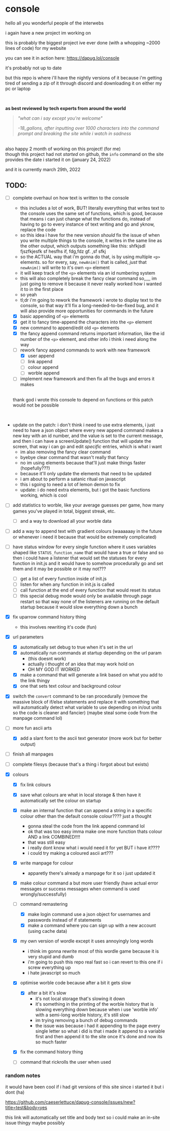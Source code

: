 # console

hello all you wonderful people of the interwebs

i again have a new project im working on

this is probably the biggest project ive ever done (with a whopping ~2000 lines of code) for my website

you can see it in action here: https://dapug.lol/console

it's probably not up to date 

but this repo is where i'll have the nightly versions of it because i'm getting tired of sending a zip of it through discord and downloading it on either my pc or laptop

<br>

____as best reviewed by tech experts from around the world____

> *"what can i say except you're welcome"* <br>
> 
> *-18_gallons, after inputting over 1000 characters into the command prompt and breaking the site while i watch in sadness* 

<br> also happy 2 month of working on this project! (for me)<br>
though this project had not *started* on github, the `info` command on the site provides the date i started it on (january 24, 2022)<br>

and it is currently march 29th, 2022


## TODO:

- [ ] complete overhaul on how text is written to the console
  - this includes a lot of work, BUT! literally everything that writes text to the console uses the same set of functions, which is good, because that means i can just change what the functions do, instead of having to go to every instance of text writing and go and yknow, replace the code
  - so this idea i have for the new version *should* fix the issue of when you write multiple things to the console, it writes in the same line as the other output, which outputs something like this: shfkjsdl fjszfkjesfk sf hesfhs if,  fdg,fdz gf. ,sf sfkj
  - so the ACTUAL way that i'm gonna do that, is by using multiple `<p>` elements. so for every, say, `newAnim()` that is called, *just* that `newAnim()` will write to it's own `<p>` element
  - it will keep track of the `<p>` elements via an id numbering system
  - this will also completely break the fancy clear command so,,,,, im just going to remove it because it never really worked how i wanted it to in the first place
  - so yeah
  - tl;dr i'm going to rework the framework i wrote to display text to the console, so that way it'll fix a long-needed-to-be-fixed bug, and it will also provide more opportunities for commands in the future
  - [x] basic appending of `<p>` elements
  - [x] get it to fancy time-append the characters into the `<p>` element
  - [x] new command to append/edit old `<p>` elements
  - [x] the fancy append command returns important information, like the id number of the `<p>` element, and other info i think i need along the way
  - [ ] rework fancy append commands to work with new framework
    - [x] user append
    - [ ] link append
    - [ ] colour append
    - [ ] worble append
  - [ ] implement new framework and then fix all the bugs and errors it makes

  <br> thank god i wrote this console to depend on functions or this patch would not be possible

  <br>
- update on the patch: i don't think i need to use extra elements, i just need to have a json object where every new append command makes a new key with an id number, and the value is set to the current message, and then i can have a screenUpdate() function that will update the screen, that way i can go and edit *specific* entries, which is what i want
   - im also removing the fancy clear command
   - byebye clear command that wasn't really that fancy
   - no im using elements because that'll just make things faster (hopefully???)
  - because it'll only update the elements that need to be updated
  - i am about to perform a satanic ritual on javascript
  - this i sgoing to need a lot of lemon demon to fix
  - update: i do need extra elements, but i got the basic functions working, which is cool


- [ ] add statistics to worble, like your average guesses per game, how many games you've played in total, biggest streak, etc.
  - [ ] and a way to download all your worble data

- [ ] add a way to append text with gradient colours (waaaaaay in the future or whenever i need it because that would be extremely complicated)

- [ ] have status window for every single function where it uses variables shaped like `STATUS_function_name` that would have a true or false and so then i could have a listener that would set the statuses for every function in init.js and it would have to somehow procedurally go and set them and it may be possible or it may not???
  - [ ] get a list of every function inside of init.js
  - [ ] listen for when any function in init.js is called
  - [ ] call function at the end of every function that would reset its status
  - [ ] this special debug mode would only be available through page restart so that way none of the listeners are running on the default startup because it would slow everything down a bunch

- [x] fix uparrow command history thing
  - this involves rewriting it's code (fun)

- [x] url parameters
  - [x] automatically set debug to true when it's set in the url
  - [x] automatically run commands at startup depending on the url param
    - (this doesnt work)
    - actually i thought of an idea that may work hold on
    - OH MY GOD IT WORKED
  - [x] make a command that will generate a link based on what you add to the link thingy
  - [x] one that sets text colour and background colour
- [x] switch the `convert` command to be ran procedurally (remove the massive block of if/else statements and replace it with something that will automatically detect what variable to use depending on in/out units so the code is cleaner and fancier) (maybe steal some code from the manpage command lol)
- [ ] more fun ascii arts
  - [x] add a slant font to the ascii text generator (more work but for better output)
- [ ] finish all manpages
- [ ] complete filesys (because that's a thing i forgot about but exists)
- [x] colours
  - [x] fix link colours
  - [x] save what colours are what in local storage & then have it automatically set the colour on startup
  - [x] make an internal function that can append a string in a specific colour other than the default console colour???? just a thought
    - gonna steal the code from the link append command lol
    - ok that was too easy imma make one more function thats colour AND a link COMBINED!!!!
    - that was still easy
    - i really dont know what i would need it for yet BUT i have it????
    - i could try making a coloured ascii art???
  - [x] write manpage for colour
    - apparetly there's already a manpage for it so i just updated it
  - [x] make colour command a but more user friendly (have actual error messages or success messages when command is used wrongly/successfully)
  - [ ] command remastering
    - [x] make login command use a json object for usernames and passwords instead of if statements
    - [x] make a command where you can sign up with a new account (using cache data)

  - [x] my own version of wordle except it uses annoyingly long words
    - i think im gonna rewrite most of this wordle game because it is very stupid and dumb
    - i'm going to push this repo real fast so i can revert to this one if i screw everything up
    - i hate javascript so much

  - [x] optimise worble code because after a bit it gets slow
    - [x] after a bit it's slow
      - it's not local storage that's slowing it down
      - it's something in the printing of the worble history that is slowing everything down because when i use 'worble info' with a semi-long worble history, it's still slow
      - im trying removing a bunch of debug commands
      - the issue was because i had it appending to the page every single letter so what i did is that i made it append to a variable first and then append it to the site once it's done and now its so much faster
  - [x] fix the command history thing

  - [ ] command that rickrolls the user when used

### random notes

it would have been cool if i had git versions of this site since i started it but i dont (ha) 

https://github.com/caeserlettuce/dapug-console/issues/new?title=test&body=yes

this link will automatically set title and body text so i could make an in-site issue thingy maybe possibly